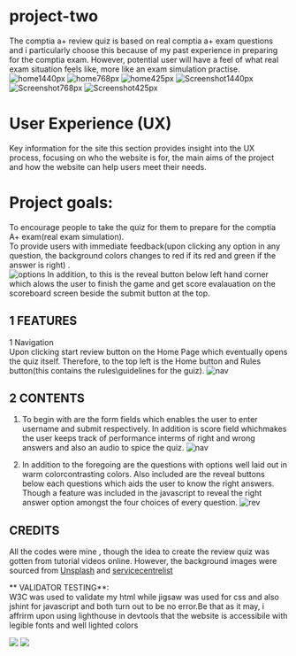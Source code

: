 # project-two
The comptia a+ review quiz is based on real comptia a+ exam questions and i particularly choose this because of my past experience in preparing for the comptia exam. However, potential user will have a feel of what real exam situation feels like, more like an exam simulation practise.
![home1440px](documentation/home1440px.png)
![home768px](documentation/home768px.png)
![home425px](documentation/home425px.png)
![Screenshot1440px](documentation/Screenshot1440px.png)
![Screenshot768px](documentation/Screenshot768px.png)
![Screenshot425px](documentation/Screenshot425px.png)

# User Experience (UX)
Key information for the site
this section provides insight into the UX process, focusing on who the website is for, the main aims of the project and how the website can help users meet their needs.

# Project goals:<br>

To encourage people to take the quiz for them to prepare for the comptia A+ exam(real exam simulation).<br>
To provide users with immediate feedback(upon clicking any option in any question, the background colors changes to red if its red and green if the answer is right) . <br>
![options](/assets/images/options.png)
In addition, to this is the reveal button below left hand corner which alows the user to finish the game and get score evalauation on the scoreboard screen beside the submit button at the top.

## 1 FEATURES <br>
1 Navigation <br>
Upon clicking start review button on the Home Page which eventually opens the quiz itself. Therefore, to the top left is the Home button and Rules button(this contains the rules\guidelines for the guiz).
![nav](/assets/images/nav.png)

## 2 CONTENTS <br>
1. To begin with are the form fields which enables the user to enter username and submit respectively. In addition is score field whichmakes the user keeps track of performance interms of right and wrong answers and also an audio to spice the quiz.
![nav](/assets/images/nav.png)

2. In addition to the foregoing are the questions with options well laid out in warm colorcontrasting colors. Also included are the reveal buttons below each questions which aids the user to know the right answers. Though a feature was included in the javascript to reveal the right answer option amongst the four choices of every question.
![rev](/assets/images/revealButton.png)


## CREDITS <br>
All the codes were mine , though the idea to create the review quiz was gotten from tutorial videos online. However, the background images were sourced from [Unsplash](https://unsplash.com/s/photos/full-screen-wallpaper) and [servicecentrelist](https://servicecentrelist.com/comptia-a-220-1001-certification-questions-answers)

** VALIDATOR TESTING**: <br>
W3C was used to validate my html while jigsaw was used for css and also jshint for javascript and both turn out to be no error.Be that as it may, i affrirm  upon using lighthouse in devtools that the website is accessibile with legible fonts and well lighted colors

 ![](asset/)
  ![](asset/)
 

